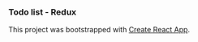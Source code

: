 ### Todo list - Redux

This project was bootstrapped with [Create React App](https://github.com/facebookincubator/create-react-app).